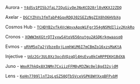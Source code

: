 Aurora - [`Y4dSv1PI5bJfaL7IQuGivOeJNxKCD28rl8vKKXJ2ZDQ`](https://arweave.net/Y4dSv1PI5bJfaL7IQuGivOeJNxKCD28rl8vKKXJ2ZDQ)

Axelar - [`DGCYZhVs3fmTabP4GqxRDQJ02SEZzNgZIX8hO6HVbXg`](https://arweave.net/DGCYZhVs3fmTabP4GqxRDQJ02SEZzNgZIX8hO6HVbXg)

Cosmos Hub - [`TCHDYB2xfk4VcWqyxApoWiFgr354gNSMdIliv2KnkRo`](https://arweave.net/TCHDYB2xfk4VcWqyxApoWiFgr354gNSMdIliv2KnkRo)

Cronos - [`XOWW3mXGtrQTIyxwS4toV656nutgu2ASQKrkgwaasq0`](https://arweave.net/XOWW3mXGtrQTIyxwS4toV656nutgu2ASQKrkgwaasq0)

Evmos - [`uRhM5q7a2jVbze8xjLomhWiM6I7mCBmZo16xzsMaKtA`](https://arweave.net/uRhM5q7a2jVbze8xjLomhWiM6I7mCBmZo16xzsMaKtA)

Injective - [`Udz2Gr3UL0Xz3ocdVQzqQl4HsEvu0kCmRPPEKH1BdXA`](https://arweave.net/Udz2Gr3UL0Xz3ocdVQzqQl4HsEvu0kCmRPPEKH1BdXA)

Juno - [`WmxR7hkQx8X3NMn7CxiizFFM0yM3ZWc0el8gd32sjdM`](https://arweave.net/WmxR7hkQx8X3NMn7CxiizFFM0yM3ZWc0el8gd32sjdM)

Lens - [`KeHn7709llnT2pLgSZ50QTb5VceVGPK8WYXxqBFPvbM`](https://arweave.net/KeHn7709llnT2pLgSZ50QTb5VceVGPK8WYXxqBFPvbM)
